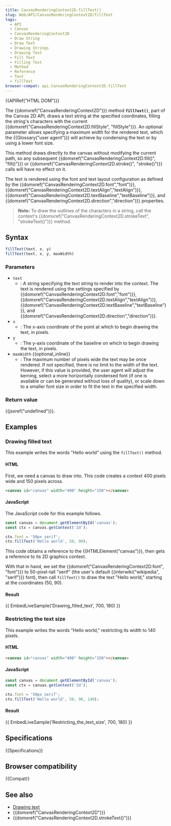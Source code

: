```yaml
---
title: CanvasRenderingContext2D.fillText()
slug: Web/API/CanvasRenderingContext2D/fillText
tags:
  - API
  - Canvas
  - CanvasRenderingContext2D
  - Draw String
  - Draw Text
  - Drawing Strings
  - Drawing Text
  - Fill Text
  - Filling Text
  - Method
  - Reference
  - Text
  - fillText
browser-compat: api.CanvasRenderingContext2D.fillText
---
```

{{APIRef("HTML DOM")}}

The {{domxref("CanvasRenderingContext2D")}} method
**`fillText()`**, part of the Canvas 2D API, draws a text string
at the specified coordinates, filling the string's characters with the current
{{domxref("CanvasRenderingContext2D.fillStyle", "fillStyle")}}. An optional parameter
allows specifying a maximum width for the rendered text, which the {{Glossary("user
  agent")}} will achieve by condensing the text or by using a lower font size.

This method draws directly to the canvas without modifying the current path, so any
subsequent {{domxref("CanvasRenderingContext2D.fill()", "fill()")}} or
{{domxref("CanvasRenderingContext2D.stroke()", "stroke()")}} calls will have no effect
on it.

The text is rendered using the font and text layout configuration as defined by the
{{domxref("CanvasRenderingContext2D.font","font")}},
{{domxref("CanvasRenderingContext2D.textAlign","textAlign")}},
{{domxref("CanvasRenderingContext2D.textBaseline","textBaseline")}}, and
{{domxref("CanvasRenderingContext2D.direction","direction")}} properties.

> **Note:** To draw the outlines of the characters in a string, call the context's
> {{domxref("CanvasRenderingContext2D.strokeText", "strokeText()")}} method.

## Syntax

```js
fillText(text, x, y)
fillText(text, x, y, maxWidth)
```

### Parameters

- `text`
  - : A string specifying the text string to render into the context.
    The text is rendered using the settings specified by
    {{domxref("CanvasRenderingContext2D.font","font")}},
    {{domxref("CanvasRenderingContext2D.textAlign","textAlign")}},
    {{domxref("CanvasRenderingContext2D.textBaseline","textBaseline")}}, and
    {{domxref("CanvasRenderingContext2D.direction","direction")}}.
- `x`
  - : The x-axis coordinate of the point at which to begin drawing the text, in pixels.
- `y`
  - : The y-axis coordinate of the baseline on which to begin drawing the text, in pixels.
- `maxWidth` {{optional_inline}}
  - : The maximum number of pixels wide the text may be once rendered. If not specified,
    there is no limit to the width of the text. However, if this value is provided, the
    user agent will adjust the kerning, select a more horizontally condensed font (if one
    is available or can be generated without loss of quality), or scale down to a smaller
    font size in order to fit the text in the specified width.

### Return value

{{jsxref("undefined")}}.

## Examples

### Drawing filled text

This example writes the words "Hello world" using the `fillText()` method.

#### HTML

First, we need a canvas to draw into. This code creates a context 400 pixels wide and
150 pixels across.

```html
<canvas id="canvas" width="400" height="150"></canvas>
```

#### JavaScript

The JavaScript code for this example follows.

```js
const canvas = document.getElementById('canvas');
const ctx = canvas.getContext('2d');

ctx.font = '50px serif';
ctx.fillText('Hello world', 50, 90);
```

This code obtains a reference to the {{HTMLElement("canvas")}}, then gets a reference
to its 2D graphics context.

With that in hand, we set the {{domxref("CanvasRenderingContext2D.font", "font")}} to
50-pixel-tall "serif" (the user's default {{interwiki("wikipedia", "serif")}} font),
then call `fillText()` to draw the text "Hello world," starting at the
coordinates (50, 90).

#### Result

{{ EmbedLiveSample('Drawing_filled_text', 700, 180) }}

### Restricting the text size

This example writes the words "Hello world," restricting its width to 140 pixels.

#### HTML

```html
<canvas id="canvas" width="400" height="150"></canvas>
```

#### JavaScript

```js
const canvas = document.getElementById('canvas');
const ctx = canvas.getContext('2d');

ctx.font = '50px serif';
ctx.fillText('Hello world', 50, 90, 140);
```

#### Result

{{ EmbedLiveSample('Restricting_the_text_size', 700, 180) }}

## Specifications

{{Specifications}}

## Browser compatibility

{{Compat}}

## See also

- [Drawing text](/en-US/docs/Web/API/Canvas_API/Tutorial/Drawing_text)
- {{domxref("CanvasRenderingContext2D")}}
- {{domxref("CanvasRenderingContext2D.strokeText()")}}
